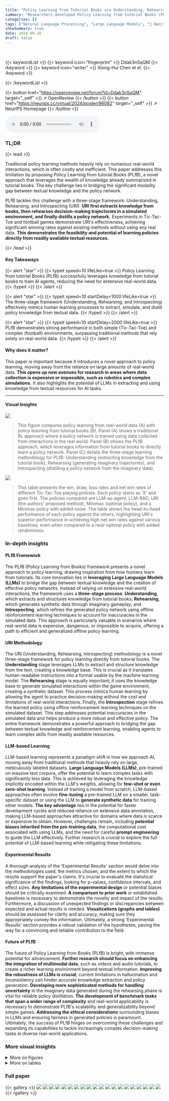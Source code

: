 ```yaml
---
title: "Policy Learning from Tutorial Books via Understanding, Rehearsing and Introspecting"
summary: "Researchers developed Policy Learning from tutorial Books (PLfB), a novel method that trains AI agents using knowledge from tutorial books instead of relying solely on real-world data. "
categories: []
tags: ["Natural Language Processing", "Large Language Models", "🏢 Nanjing University",]
showSummary: true
date: 2024-09-26
draft: false
---
```


<br>

{{< keywordList >}}
{{< keyword icon="fingerprint" >}} Ddak3nSqQM {{< /keyword >}}
{{< keyword icon="writer" >}} Xiong-Hui Chen et el. {{< /keyword >}}
 
{{< /keywordList >}}

{{< button href="https://openreview.net/forum?id=Ddak3nSqQM" target="_self" >}}
↗ OpenReview
{{< /button >}}
{{< button href="https://neurips.cc/virtual/2024/poster/96082" target="_self" >}}
↗ NeurIPS Homepage
{{< /button >}}


<audio controls>
    <source src="https://ai-paper-reviewer.com/Ddak3nSqQM/podcast.wav" type="audio/wav">
    Your browser does not support the audio element.
</audio>


### TL;DR


{{< lead >}}

Traditional policy learning methods heavily rely on numerous real-world interactions, which is often costly and inefficient.  This paper addresses this limitation by proposing Policy Learning from tutorial Books (PLfB), a novel approach that leverages the wealth of knowledge already summarized in tutorial books. The key challenge lies in bridging the significant modality gap between textual knowledge and the policy network. 

PLfB tackles this challenge with a three-stage framework: Understanding, Rehearsing, and Introspecting (URI).  **URI first extracts knowledge from books, then rehearses decision-making trajectories in a simulated environment, and finally distills a policy network.**  Experiments in Tic-Tac-Toe and football games demonstrate URI's effectiveness, achieving significant winning rates against existing methods without using any real data. **This demonstrates the feasibility and potential of learning policies directly from readily available textual resources.**

{{< /lead >}}


#### Key Takeaways

{{< alert "star" >}}
{{< typeit speed=10 lifeLike=true >}} Policy Learning from tutorial Books (PLfB) successfully leverages knowledge from tutorial books to train AI agents, reducing the need for extensive real-world data. {{< /typeit >}}
{{< /alert >}}

{{< alert "star" >}}
{{< typeit speed=10 startDelay=1000 lifeLike=true >}} The three-stage framework (Understanding, Rehearsing, and Introspecting) effectively mimics human learning processes to extract, simulate, and distill policy knowledge from textual data. {{< /typeit >}}
{{< /alert >}}

{{< alert "star" >}}
{{< typeit speed=10 startDelay=2000 lifeLike=true >}} PLfB demonstrates strong performance in both simple (Tic-Tac-Toe) and complex (football) environments, surpassing traditional methods that rely solely on real-world data. {{< /typeit >}}
{{< /alert >}}

#### Why does it matter?
This paper is important because it introduces a novel approach to policy learning, moving away from the reliance on large amounts of real-world data.  **This opens up new avenues for research in areas where data collection is expensive or impossible, such as robotics and complex simulations.** It also highlights the potential of LLMs in extracting and using knowledge from textual resources for AI tasks. 

------
#### Visual Insights



![](https://ai-paper-reviewer.com/Ddak3nSqQM/figures_1_1.jpg)

> This figure compares policy learning from real-world data (A) with policy learning from tutorial books (B).  Panel (A) shows a traditional RL approach where a policy network is trained using data collected from interactions in the real world. Panel (B) shows the PLfB approach, which leverages information from tutorial books to directly learn a policy network. Panel (C) details the three-stage learning methodology for PLfB: Understanding (extracting knowledge from the tutorial book), Rehearsing (generating imaginary trajectories), and Introspecting (distilling a policy network from the imaginary data).





![](https://ai-paper-reviewer.com/Ddak3nSqQM/tables_6_1.jpg)

> This table presents the win, draw, loss rates and net win rates of different Tic-Tac-Toe playing policies.  Each policy starts as 'X' and goes first. The policies compared are LLM-as-agent, LLM-RAG, URI (the authors' proposed method), Minimax (optimal policy), and a Minimax policy with added noise.  The table shows the head-to-head performance of each policy against the others, highlighting URI's superior performance in achieving high net win rates against various baselines, even when compared to a near-optimal policy with added randomness.





### In-depth insights


#### PLfB Framework
The PLfB (Policy Learning from Books) framework presents a novel approach to policy learning, drawing inspiration from how humans learn from tutorials.  Its core innovation lies in **leveraging Large Language Models (LLMs)** to bridge the gap between textual knowledge and the creation of effective policy networks. Instead of relying on extensive real-world interactions, the framework uses a **three-stage process**:  **Understanding**, which extracts and structures knowledge from tutorial books; **Rehearsing**, which generates synthetic data through imaginary gameplay; and **Introspecting**, which refines the generated policy network using offline reinforcement learning techniques to account for inaccuracies in the simulated data. This approach is particularly valuable in scenarios where real-world data is expensive, dangerous, or impossible to acquire, offering a path to efficient and generalized offline policy learning.

#### URI Methodology
The URI (Understanding, Rehearsing, Introspecting) methodology is a novel three-stage framework for policy learning directly from tutorial books.  The **Understanding** stage leverages LLMs to extract and structure knowledge from the text, creating a knowledge base. This is crucial as it translates human-readable instructions into a format usable by the machine learning model. The **Rehearsing** stage is equally important; it uses the knowledge base to generate simulated interactions within the game environment, creating a synthetic dataset. This process mimics human learning by allowing the agent to practice decision-making without the cost and limitations of real-world interactions. Finally, the **Introspection** stage refines the learned policy using offline reinforcement learning techniques on the simulated dataset. This step addresses potential inaccuracies in the simulated data and helps produce a more robust and effective policy.  The entire framework demonstrates a powerful approach to bridging the gap between textual knowledge and reinforcement learning, enabling agents to learn complex skills from readily available resources.

#### LLM-based Learning
LLM-based learning represents a paradigm shift in how we approach AI, moving away from traditional methods that heavily rely on large, meticulously labeled datasets.  **Large Language Models (LLMs)**, pre-trained on massive text corpora, offer the potential to learn complex tasks with significantly less data. This is achieved by leveraging the knowledge implicitly encoded within the LLM's weights, allowing for **few-shot or even zero-shot learning**.  Instead of training a model from scratch,  LLM-based approaches often involve **fine-tuning** a pre-trained LLM on a smaller, task-specific dataset or using the LLM to **generate synthetic data** for training other models.  **The key advantage** lies in the potential for faster development cycles and reduced reliance on extensive data annotation, making LLM-based approaches attractive for domains where data is scarce or expensive to obtain.  However, challenges remain, including **potential biases inherited from the pre-training data**, the computational cost associated with using LLMs, and the need for careful **prompt engineering** to guide the LLM effectively.  Further research is crucial to explore the full potential of LLM-based learning while mitigating these limitations.

#### Experimental Results
A thorough analysis of the 'Experimental Results' section would delve into the methodologies used, the metrics chosen, and the extent to which the results support the paper's claims.  It's crucial to evaluate the statistical significance of the findings, looking for p-values, confidence intervals, and effect sizes.  **Any limitations of the experimental design** or potential biases should be critically examined.  **A comparison to prior work** or established baselines is necessary to demonstrate the novelty and impact of the results.  Furthermore, a discussion of unexpected findings or discrepancies between expected and actual results is needed.  **Visualizations (graphs and tables)** should be assessed for clarity and accuracy, making sure they appropriately convey the information. Ultimately, a strong 'Experimental Results' section provides a robust validation of the hypotheses, paving the way for a convincing and reliable contribution to the field.

#### Future of PLfB
The future of Policy Learning from Books (PLfB) is bright, with immense potential for advancement.  **Further research should focus on enhancing the integration of multimodal data**, such as videos and audio tutorials, to create a richer learning environment beyond textual information.  **Improving the robustness of LLMs is crucial**; current limitations in hallucination and inconsistency can hinder accurate knowledge extraction and policy generation.  **Developing more sophisticated methods for handling uncertainty** in the imaginary data generated during the rehearsing phase is vital for reliable policy distillation.  **The development of benchmark tasks that span a wider range of complexity** and real-world applicability is necessary to demonstrate PLfB's scalability and generalizability beyond simple games.  **Addressing the ethical considerations** surrounding biases in LLMs and ensuring fairness in generated policies is paramount.  Ultimately, the success of PLfB hinges on overcoming these challenges and expanding its capabilities to tackle increasingly complex decision-making tasks in diverse real-world applications.


### More visual insights

<details>
<summary>More on figures
</summary>


![](https://ai-paper-reviewer.com/Ddak3nSqQM/figures_3_1.jpg)

> This figure illustrates the three main stages of the URI (Understanding, Rehearsing, and Introspecting) framework for Policy Learning from Tutorial Books (PLfB).  Stage 1 (Understanding) shows how knowledge is extracted from tutorial books and organized into a pseudo-code knowledge database.  Stage 2 (Rehearsing) depicts the use of this database to generate an imaginary dataset via simulated interactions using LLMs to model the policy, dynamics, and reward functions.  Finally, Stage 3 (Introspecting) demonstrates how offline reinforcement learning is used to refine the policy based on the imaginary dataset, addressing inaccuracies in the simulated data.


![](https://ai-paper-reviewer.com/Ddak3nSqQM/figures_7_1.jpg)

> This figure shows the number of code segments at each aggregation round during the knowledge aggregation process for both Tic-Tac-Toe and Football games.  It illustrates how the iterative aggregation process effectively consolidates the initial large number of code segments into a smaller, more concise representation of the knowledge.  The reduction in the number of segments highlights the effectiveness of the aggregation process in refining and summarizing the extracted knowledge from tutorial books.


![](https://ai-paper-reviewer.com/Ddak3nSqQM/figures_8_1.jpg)

> This figure illustrates the three-stage learning methodology for Policy Learning from Tutorial Books (PLfB) proposed in the paper.  Stage 1 (Understanding) extracts knowledge from tutorial books and structures it into a pseudo-code knowledge database. Stage 2 (Rehearsing) uses this database to generate imaginary datasets by simulating decision-making trajectories. Finally, Stage 3 (Introspecting) refines the policy network by learning from the imaginary data, correcting any inconsistencies or errors.


![](https://ai-paper-reviewer.com/Ddak3nSqQM/figures_8_2.jpg)

> This figure illustrates the three-stage learning methodology for Policy Learning from Tutorial Books (PLfB). Stage 1 (Understanding) extracts knowledge from tutorial books and organizes it into a structured knowledge database. Stage 2 (Rehearsing) uses this database to generate imagined decision-making trajectories with the help of LLMs.  Finally, Stage 3 (Introspecting) uses these trajectories to refine a policy network for decision-making.


![](https://ai-paper-reviewer.com/Ddak3nSqQM/figures_9_1.jpg)

> This figure visualizes the results of t-SNE dimensionality reduction applied to real and imaginary datasets from the Google Research Football environment.  The real data points represent trajectories collected from a rule-based policy. The imaginary data points are generated by the URI method and are further categorized into 'low-uncertainty' and 'high-uncertainty' subsets based on uncertainty estimates (RT and RR).  The figure shows a 2D projection of the high-dimensional data, highlighting the similarity in distribution between real and imaginary data, while also identifying areas where the imaginary data deviates significantly, indicating uncertainty.


![](https://ai-paper-reviewer.com/Ddak3nSqQM/figures_17_1.jpg)

> This figure compares policy learning from real-world data (using reinforcement learning) with policy learning from tutorial books.  Panel (A) shows the traditional RL approach of collecting data from real-world interactions to train a policy network. Panel (B) illustrates the proposed approach, where a policy network is learned directly from tutorial books.  Panel (C) details the three-stage learning methodology: understanding (extracting knowledge from the books), rehearsing (generating imaginary trajectories using the knowledge), and introspecting (distilling a policy network from the imaginary data).


![](https://ai-paper-reviewer.com/Ddak3nSqQM/figures_19_1.jpg)

> This figure compares traditional policy learning from real-world data with the proposed method, Policy Learning from tutorial Books (PLfB).  (A) shows the standard RL approach of collecting data from real-world interactions to train a policy network. (B) shows the PLfB approach which utilizes tutorial books to derive a policy network. (C) details the three stages of the PLfB method: Understanding, Rehearsing, and Introspecting.  This framework mimics the human learning process where knowledge is extracted from books (understanding), imaginary scenarios are played out (rehearsing), and the policy is refined based on those scenarios (introspecting).


![](https://ai-paper-reviewer.com/Ddak3nSqQM/figures_22_1.jpg)

> This figure compares policy learning from real-world data and policy learning from tutorial books. (A) shows the traditional approach of collecting real-world data, training a policy network, and applying it to the real world. (B) shows the proposed method of using tutorial books to generate a policy network. (C) details the three stages of the proposed approach: understanding the information in the books, rehearsing decision-making, and introspecting to improve the network.


![](https://ai-paper-reviewer.com/Ddak3nSqQM/figures_23_1.jpg)

> This figure compares policy learning from real-world data with policy learning from tutorial books.  Panel (A) shows the traditional approach using real-world interaction and RL to generate a policy network. Panel (B) illustrates the novel approach of Policy Learning from Tutorial Books (PLfB), using tutorial books as input. Panel (C) details the three-stage learning methodology of PLfB, which involves understanding the content from the books, rehearsing imaginary decision-making trajectories, and introspecting over those to distill a final policy network.


![](https://ai-paper-reviewer.com/Ddak3nSqQM/figures_28_1.jpg)

> This figure compares policy learning from real-world data and policy learning from tutorial books.  Panel (A) shows traditional policy learning using reinforcement learning (RL) with real-world interactions and data collection. Panel (B) shows policy learning from tutorial books using the proposed method, bypassing real-world interaction. Finally, Panel (C) details the three-stage framework (Understanding, Rehearsing, and Introspecting) used in the proposed method for policy learning from tutorial books.


![](https://ai-paper-reviewer.com/Ddak3nSqQM/figures_29_1.jpg)

> This figure compares traditional policy learning from real-world data with the proposed method of policy learning from tutorial books (PLfB).  Panel (A) shows the standard RL approach where a policy network is trained using data collected from real-world interactions. Panel (B) depicts the PLfB approach where a policy network is learned using only knowledge extracted from tutorial books. Panel (C) illustrates the three-stage learning framework of PLfB: Understanding, Rehearsing, and Introspecting. The diagram shows how knowledge is extracted from the books, used to generate imaginary datasets, and finally distilled into a policy network.


![](https://ai-paper-reviewer.com/Ddak3nSqQM/figures_30_1.jpg)

> This figure compares policy learning from real-world data using reinforcement learning (RL) with policy learning from tutorial books using the proposed method.  Panel (A) shows the traditional RL approach, where data from real-world interactions is used to train a policy network.  Panel (B) illustrates the proposed approach, where knowledge from tutorial books is used.  Panel (C) details the three-stage learning methodology (Understanding, Rehearsing, Introspecting) used to derive a policy network from the tutorial books.


![](https://ai-paper-reviewer.com/Ddak3nSqQM/figures_31_1.jpg)

> Figure 1 compares policy learning from real-world data and policy learning from tutorial books. (A) shows traditional policy learning from real-world data through reinforcement learning (RL), where an agent interacts with an environment and learns a policy. (B) shows the proposed policy learning from tutorial books (PLfB), where an agent learns a policy directly from tutorial books. (C) illustrates the proposed three-stage framework for PLfB: Understanding, Rehearsing, and Introspecting.


![](https://ai-paper-reviewer.com/Ddak3nSqQM/figures_36_1.jpg)

> This figure compares policy learning from real-world data with policy learning from tutorial books.  Panel (A) shows a typical reinforcement learning setup using real-world interactions to learn a policy network.  Panel (B) illustrates the proposed approach, which leverages tutorial books to learn a policy network without the need for real-world interaction. Panel (C) details the three-stage learning methodology of the proposed approach, including the Understanding, Rehearsing, and Introspecting stages.


![](https://ai-paper-reviewer.com/Ddak3nSqQM/figures_44_1.jpg)

> This figure visualizes the results of t-SNE dimensionality reduction applied to real and imaginary datasets from the Google Research Football environment.  The 'real data' points represent data collected from a rule-based policy.  The imaginary data is further split into 'low-unc. data' (low uncertainty) and 'high-unc. data' (high uncertainty) based on uncertainty scores from the model. The visualization shows that the imaginary data generally follows a similar distribution to the real data, indicating that the model successfully generates realistic data.  Yellow dashed circles highlight areas where the imaginary data deviates from the real data, indicating where the model's uncertainty is highest.


</details>




<details>
<summary>More on tables
</summary>


![](https://ai-paper-reviewer.com/Ddak3nSqQM/tables_7_1.jpg)
> This table compares the performance of different policy approaches against various levels of built-in AI opponents within the Google Research Football (GRF) 11 vs 11 game environment.  The policies tested include LLM-as-agent, LLM-RAG, Random Policy, and the proposed URI method. Results are shown in terms of win rate, draw rate, loss rate, and goal difference per match (GDM), averaged over multiple matches for each policy and AI difficulty level.

![](https://ai-paper-reviewer.com/Ddak3nSqQM/tables_9_1.jpg)
> This table compares the performance of different policy approaches (LLM-as-Agent, LLM-RAG, Random Policy, URI, and Rule-based-AI) against various difficulty levels (Easy, Medium, Hard) of built-in AI opponents in the Google Research Football environment.  The table shows win rates, draw rates, loss rates, and goal difference per match (GDM) for each policy and difficulty level.  The URI policy's performance is averaged over three different random seeds.

![](https://ai-paper-reviewer.com/Ddak3nSqQM/tables_16_1.jpg)
> This table presents the performance comparison of different Tic-Tac-Toe playing policies.  Each policy starts as 'X' and makes the first move. The results are based on 100 matches played for each policy; however, for LLM-based methods, only 50 matches were used for performance evaluation. The table shows win rate (W), draw rate (D), and loss rate (L) for each policy and the net win rate (W-L) representing the difference between the win rate and loss rate.

![](https://ai-paper-reviewer.com/Ddak3nSqQM/tables_27_1.jpg)
> This table presents the win rate, draw rate, loss rate, and net win rate for different Tic-Tac-Toe playing policies, including LLM-as-agent, LLM-RAG, URI (the proposed method), Minimax (optimal policy), and Random Policy.  Each policy plays as 'X' and goes first. The results are based on 100 matches for each policy (50 for the LLM-based methods), demonstrating the relative performance of different approaches in this relatively simple game.

![](https://ai-paper-reviewer.com/Ddak3nSqQM/tables_36_1.jpg)
> This table presents the performance comparison of different policies in the game of Tic-Tac-Toe.  Each policy plays as 'X' and makes the first move. The results are based on 100 matches for each policy, with LLM-based methods using 50 matches. The table shows the win rate (W), draw rate (D), loss rate (L), and the net win rate (W-L) for each policy against various opponents. The policies compared include LLM-as-agent, LLM-RAG, URI (the proposed method), Minimax (the optimal policy), and Random Policy.

![](https://ai-paper-reviewer.com/Ddak3nSqQM/tables_42_1.jpg)
> This table presents the win, draw, loss rates and win-loss difference of different Tic-Tac-Toe policies, tested in 100 matches.  Each policy plays as 'X' and starts first. The policies include LLM-as-agent, LLM-RAG, the proposed URI method, a minimax policy (optimal strategy), and a noisy minimax policy which adds 30% randomness to mimic imperfect human play. The table shows URI performs comparably to optimal minimax against different opponents while other baseline methods significantly underperform.

![](https://ai-paper-reviewer.com/Ddak3nSqQM/tables_43_1.jpg)
> This table compares the performance of different game-playing policies in the game of Tic-Tac-Toe.  Each policy starts as player X and goes first.  The table shows the win, draw, and loss rates for each policy against several opponents.  The 'W-L' column represents the net win rate (win rate minus loss rate). The results are based on 100 matches for each policy, with 50 matches used for the LLM-based methods.

![](https://ai-paper-reviewer.com/Ddak3nSqQM/tables_43_2.jpg)
> This table presents the win rate, draw rate, loss rate, and net win rate of different Tic-Tac-Toe playing policies against various opponents.  Each policy starts as 'X' and makes the first move.  The policies compared are LLM-as-agent, LLM-RAG, URI (the authors' proposed method), Minimax (optimal strategy), and Random Policy. The results highlight the superior performance of URI compared to the other methods.

![](https://ai-paper-reviewer.com/Ddak3nSqQM/tables_44_1.jpg)
> This table presents a comparison of the performance of different policies (LLM-as-agent, LLM-RAG, Random Policy, URI, and Rule-based-AI) against various difficulty levels (Easy, Medium, Hard) of the built-in AI in the Google Research Football (GRF) 11 vs 11 environment.  The URI policy's performance is averaged across three different random seeds.  LLM-as-agent and LLM-RAG were each tested in 10 matches, while the URI and Random policies were each tested in 40 matches. The metrics used for comparison include win rate, draw rate, loss rate, and Goal Difference per Match (GDM).

</details>




### Full paper

{{< gallery >}}
<img src="https://ai-paper-reviewer.com/Ddak3nSqQM/1.png" class="grid-w50 md:grid-w33 xl:grid-w25" />
<img src="https://ai-paper-reviewer.com/Ddak3nSqQM/2.png" class="grid-w50 md:grid-w33 xl:grid-w25" />
<img src="https://ai-paper-reviewer.com/Ddak3nSqQM/3.png" class="grid-w50 md:grid-w33 xl:grid-w25" />
<img src="https://ai-paper-reviewer.com/Ddak3nSqQM/4.png" class="grid-w50 md:grid-w33 xl:grid-w25" />
<img src="https://ai-paper-reviewer.com/Ddak3nSqQM/5.png" class="grid-w50 md:grid-w33 xl:grid-w25" />
<img src="https://ai-paper-reviewer.com/Ddak3nSqQM/6.png" class="grid-w50 md:grid-w33 xl:grid-w25" />
<img src="https://ai-paper-reviewer.com/Ddak3nSqQM/7.png" class="grid-w50 md:grid-w33 xl:grid-w25" />
<img src="https://ai-paper-reviewer.com/Ddak3nSqQM/8.png" class="grid-w50 md:grid-w33 xl:grid-w25" />
<img src="https://ai-paper-reviewer.com/Ddak3nSqQM/9.png" class="grid-w50 md:grid-w33 xl:grid-w25" />
<img src="https://ai-paper-reviewer.com/Ddak3nSqQM/10.png" class="grid-w50 md:grid-w33 xl:grid-w25" />
<img src="https://ai-paper-reviewer.com/Ddak3nSqQM/11.png" class="grid-w50 md:grid-w33 xl:grid-w25" />
<img src="https://ai-paper-reviewer.com/Ddak3nSqQM/12.png" class="grid-w50 md:grid-w33 xl:grid-w25" />
<img src="https://ai-paper-reviewer.com/Ddak3nSqQM/13.png" class="grid-w50 md:grid-w33 xl:grid-w25" />
<img src="https://ai-paper-reviewer.com/Ddak3nSqQM/14.png" class="grid-w50 md:grid-w33 xl:grid-w25" />
<img src="https://ai-paper-reviewer.com/Ddak3nSqQM/15.png" class="grid-w50 md:grid-w33 xl:grid-w25" />
<img src="https://ai-paper-reviewer.com/Ddak3nSqQM/16.png" class="grid-w50 md:grid-w33 xl:grid-w25" />
<img src="https://ai-paper-reviewer.com/Ddak3nSqQM/17.png" class="grid-w50 md:grid-w33 xl:grid-w25" />
<img src="https://ai-paper-reviewer.com/Ddak3nSqQM/18.png" class="grid-w50 md:grid-w33 xl:grid-w25" />
<img src="https://ai-paper-reviewer.com/Ddak3nSqQM/19.png" class="grid-w50 md:grid-w33 xl:grid-w25" />
<img src="https://ai-paper-reviewer.com/Ddak3nSqQM/20.png" class="grid-w50 md:grid-w33 xl:grid-w25" />
{{< /gallery >}}